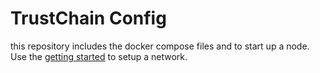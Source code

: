 # TrustChain Config

this repository includes the docker compose files and to start up a node. Use the [getting started](https://github.com/trustcerts/trustchain-doc/blob/main/how%20to/getting_started.md) to setup a network.